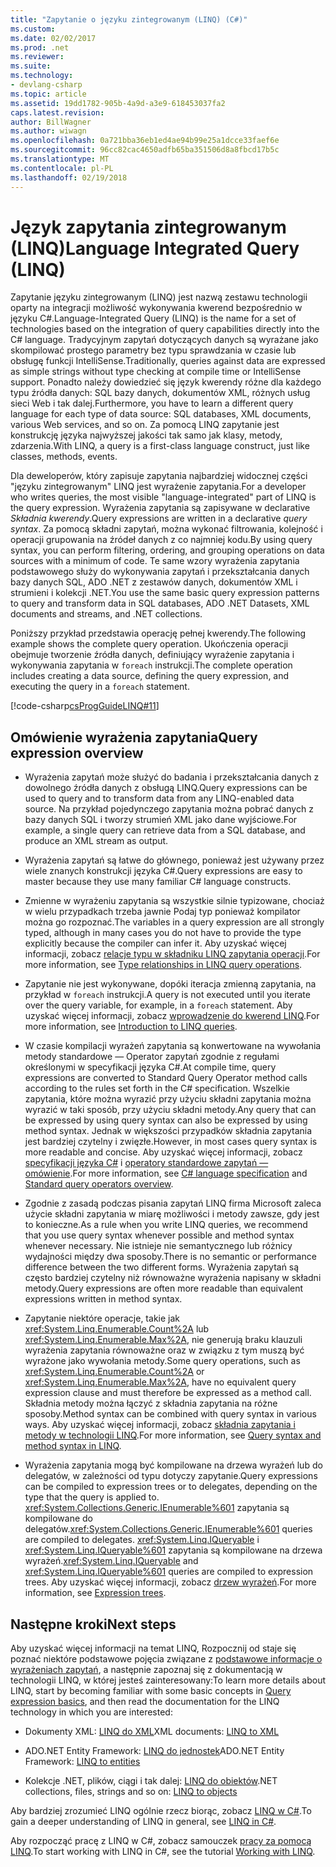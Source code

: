 ```yaml
---
title: "Zapytanie o języku zintegrowanym (LINQ) (C#)"
ms.custom: 
ms.date: 02/02/2017
ms.prod: .net
ms.reviewer: 
ms.suite: 
ms.technology:
- devlang-csharp
ms.topic: article
ms.assetid: 19dd1782-905b-4a9d-a3e9-618453037fa2
caps.latest.revision: 
author: BillWagner
ms.author: wiwagn
ms.openlocfilehash: 0a721bba36eb1ed4ae94b99e25a1dcce33faef6e
ms.sourcegitcommit: 96cc82cac4650adfb65ba351506d8a8fbcd17b5c
ms.translationtype: MT
ms.contentlocale: pl-PL
ms.lasthandoff: 02/19/2018
---
```

# <a name="language-integrated-query-linq"></a><span data-ttu-id="ed9c8-102">Język zapytania zintegrowanym (LINQ)</span><span class="sxs-lookup"><span data-stu-id="ed9c8-102">Language Integrated Query (LINQ)</span></span>

<span data-ttu-id="ed9c8-103">Zapytanie języku zintegrowanym (LINQ) jest nazwą zestawu technologii oparty na integracji możliwość wykonywania kwerend bezpośrednio w języku C#.</span><span class="sxs-lookup"><span data-stu-id="ed9c8-103">Language-Integrated Query (LINQ) is the name for a set of technologies based on the integration of query capabilities directly into the C# language.</span></span> <span data-ttu-id="ed9c8-104">Tradycyjnym zapytań dotyczących danych są wyrażane jako skompilować prostego parametry bez typu sprawdzania w czasie lub obsługę funkcji IntelliSense.</span><span class="sxs-lookup"><span data-stu-id="ed9c8-104">Traditionally, queries against data are expressed as simple strings without type checking at compile time or IntelliSense support.</span></span> <span data-ttu-id="ed9c8-105">Ponadto należy dowiedzieć się język kwerendy różne dla każdego typu źródła danych: SQL bazy danych, dokumentów XML, różnych usług sieci Web i tak dalej.</span><span class="sxs-lookup"><span data-stu-id="ed9c8-105">Furthermore, you have to learn a different query language for each type of data source: SQL databases, XML documents, various Web services, and so on.</span></span> <span data-ttu-id="ed9c8-106">Za pomocą LINQ zapytanie jest konstrukcję języka najwyższej jakości tak samo jak klasy, metody, zdarzenia.</span><span class="sxs-lookup"><span data-stu-id="ed9c8-106">With LINQ, a query is a first-class language construct, just like classes, methods, events.</span></span>

<span data-ttu-id="ed9c8-107">Dla deweloperów, który zapisuje zapytania najbardziej widocznej części "języku zintegrowanym" LINQ jest wyrażenie zapytania.</span><span class="sxs-lookup"><span data-stu-id="ed9c8-107">For a developer who writes queries, the most visible "language-integrated" part of LINQ is the query expression.</span></span> <span data-ttu-id="ed9c8-108">Wyrażenia zapytania są zapisywane w declarative *Składnia kwerendy*.</span><span class="sxs-lookup"><span data-stu-id="ed9c8-108">Query expressions are written in a declarative *query syntax*.</span></span> <span data-ttu-id="ed9c8-109">Za pomocą składni zapytań, można wykonać filtrowania, kolejność i operacji grupowania na źródeł danych z co najmniej kodu.</span><span class="sxs-lookup"><span data-stu-id="ed9c8-109">By using query syntax, you can perform filtering, ordering, and grouping operations on data sources with a minimum of code.</span></span> <span data-ttu-id="ed9c8-110">Te same wzory wyrażenia zapytania podstawowego służy do wykonywania zapytań i przekształcania danych bazy danych SQL, ADO .NET z zestawów danych, dokumentów XML i strumieni i kolekcji .NET.</span><span class="sxs-lookup"><span data-stu-id="ed9c8-110">You use the same basic query expression patterns to query and transform data in SQL databases, ADO .NET Datasets, XML documents and streams, and .NET collections.</span></span>

<span data-ttu-id="ed9c8-111">Poniższy przykład przedstawia operację pełnej kwerendy.</span><span class="sxs-lookup"><span data-stu-id="ed9c8-111">The following example shows the complete query operation.</span></span> <span data-ttu-id="ed9c8-112">Ukończenia operacji obejmuje tworzenie źródła danych, definiujący wyrażenie zapytania i wykonywania zapytania w `foreach` instrukcji.</span><span class="sxs-lookup"><span data-stu-id="ed9c8-112">The complete operation includes creating a data source, defining the query expression, and executing the query in a `foreach` statement.</span></span>

[!code-csharp[csProgGuideLINQ#11](../../../../../samples/snippets/csharp/concepts/linq/index_1.cs)]

## <a name="query-expression-overview"></a><span data-ttu-id="ed9c8-113">Omówienie wyrażenia zapytania</span><span class="sxs-lookup"><span data-stu-id="ed9c8-113">Query expression overview</span></span>

-   <span data-ttu-id="ed9c8-114">Wyrażenia zapytań może służyć do badania i przekształcania danych z dowolnego źródła danych z obsługą LINQ.</span><span class="sxs-lookup"><span data-stu-id="ed9c8-114">Query expressions can be used to query and to transform data from any LINQ-enabled data source.</span></span> <span data-ttu-id="ed9c8-115">Na przykład pojedynczego zapytania można pobrać danych z bazy danych SQL i tworzy strumień XML jako dane wyjściowe.</span><span class="sxs-lookup"><span data-stu-id="ed9c8-115">For example, a single query can retrieve data from a SQL database, and produce an XML stream as output.</span></span>  
  
-   <span data-ttu-id="ed9c8-116">Wyrażenia zapytań są łatwe do głównego, ponieważ jest używany przez wiele znanych konstrukcji języka C#.</span><span class="sxs-lookup"><span data-stu-id="ed9c8-116">Query expressions are easy to master because they use many familiar C# language constructs.</span></span>  
  
-   <span data-ttu-id="ed9c8-117">Zmienne w wyrażeniu zapytania są wszystkie silnie typizowane, chociaż w wielu przypadkach trzeba jawnie Podaj typ ponieważ kompilator można go rozpoznać.</span><span class="sxs-lookup"><span data-stu-id="ed9c8-117">The variables in a query expression are all strongly typed, although in many cases you do not have to provide the type explicitly because the compiler can infer it.</span></span> <span data-ttu-id="ed9c8-118">Aby uzyskać więcej informacji, zobacz [relacje typu w składniku LINQ zapytania operacji](type-relationships-in-linq-query-operations.md).</span><span class="sxs-lookup"><span data-stu-id="ed9c8-118">For more information, see [Type relationships in LINQ query operations](type-relationships-in-linq-query-operations.md).</span></span>  
  
-   <span data-ttu-id="ed9c8-119">Zapytanie nie jest wykonywane, dopóki iteracja zmienną zapytania, na przykład w `foreach` instrukcji.</span><span class="sxs-lookup"><span data-stu-id="ed9c8-119">A query is not executed until you iterate over the query variable, for example, in a `foreach` statement.</span></span> <span data-ttu-id="ed9c8-120">Aby uzyskać więcej informacji, zobacz [wprowadzenie do kwerend LINQ](introduction-to-linq-queries.md).</span><span class="sxs-lookup"><span data-stu-id="ed9c8-120">For more information, see [Introduction to LINQ queries](introduction-to-linq-queries.md).</span></span>  
  
-   <span data-ttu-id="ed9c8-121">W czasie kompilacji wyrażeń zapytania są konwertowane na wywołania metody standardowe — Operator zapytań zgodnie z regułami określonymi w specyfikacji języka C#.</span><span class="sxs-lookup"><span data-stu-id="ed9c8-121">At compile time, query expressions are converted to Standard Query Operator method calls according to the rules set forth in the C# specification.</span></span> <span data-ttu-id="ed9c8-122">Wszelkie zapytania, które można wyrazić przy użyciu składni zapytania można wyrazić w taki sposób, przy użyciu składni metody.</span><span class="sxs-lookup"><span data-stu-id="ed9c8-122">Any query that can be expressed by using query syntax can also be expressed by using method syntax.</span></span> <span data-ttu-id="ed9c8-123">Jednak w większości przypadków składnia zapytania jest bardziej czytelny i zwięzłe.</span><span class="sxs-lookup"><span data-stu-id="ed9c8-123">However, in most cases query syntax is more readable and concise.</span></span> <span data-ttu-id="ed9c8-124">Aby uzyskać więcej informacji, zobacz [specyfikacji języka C#](../../../language-reference/language-specification/index.md) i [operatory standardowe zapytań — omówienie](standard-query-operators-overview.md).</span><span class="sxs-lookup"><span data-stu-id="ed9c8-124">For more information, see [C# language specification](../../../language-reference/language-specification/index.md) and [Standard query operators overview](standard-query-operators-overview.md).</span></span>  
  
-   <span data-ttu-id="ed9c8-125">Zgodnie z zasadą podczas pisania zapytań LINQ firma Microsoft zaleca użycie składni zapytania w miarę możliwości i metody zawsze, gdy jest to konieczne.</span><span class="sxs-lookup"><span data-stu-id="ed9c8-125">As a rule when you write LINQ queries, we recommend that you use query syntax whenever possible and method syntax whenever necessary.</span></span> <span data-ttu-id="ed9c8-126">Nie istnieje nie semantycznego lub różnicy wydajności między dwa sposoby.</span><span class="sxs-lookup"><span data-stu-id="ed9c8-126">There is no semantic or performance difference between the two different forms.</span></span> <span data-ttu-id="ed9c8-127">Wyrażenia zapytań są często bardziej czytelny niż równoważne wyrażenia napisany w składni metody.</span><span class="sxs-lookup"><span data-stu-id="ed9c8-127">Query expressions are often more readable than equivalent expressions written in method syntax.</span></span>  
  
-   <span data-ttu-id="ed9c8-128">Zapytanie niektóre operacje, takie jak <xref:System.Linq.Enumerable.Count%2A> lub <xref:System.Linq.Enumerable.Max%2A>, nie generują braku klauzuli wyrażenia zapytania równoważne oraz w związku z tym muszą być wyrażone jako wywołania metody.</span><span class="sxs-lookup"><span data-stu-id="ed9c8-128">Some query operations, such as <xref:System.Linq.Enumerable.Count%2A> or <xref:System.Linq.Enumerable.Max%2A>, have no equivalent query expression clause and must therefore be expressed as a method call.</span></span> <span data-ttu-id="ed9c8-129">Składnia metody można łączyć z składnia zapytania na różne sposoby.</span><span class="sxs-lookup"><span data-stu-id="ed9c8-129">Method syntax can be combined with query syntax in various ways.</span></span> <span data-ttu-id="ed9c8-130">Aby uzyskać więcej informacji, zobacz [składnia zapytania i metody w technologii LINQ](query-syntax-and-method-syntax-in-linq.md).</span><span class="sxs-lookup"><span data-stu-id="ed9c8-130">For more information, see [Query syntax and method syntax in LINQ](query-syntax-and-method-syntax-in-linq.md).</span></span>  
  
-   <span data-ttu-id="ed9c8-131">Wyrażenia zapytania mogą być kompilowane na drzewa wyrażeń lub do delegatów, w zależności od typu dotyczy zapytanie.</span><span class="sxs-lookup"><span data-stu-id="ed9c8-131">Query expressions can be compiled to expression trees or to delegates, depending on the type that the query is applied to.</span></span> <span data-ttu-id="ed9c8-132"><xref:System.Collections.Generic.IEnumerable%601> zapytania są kompilowane do delegatów.</span><span class="sxs-lookup"><span data-stu-id="ed9c8-132"><xref:System.Collections.Generic.IEnumerable%601> queries are compiled to delegates.</span></span> <span data-ttu-id="ed9c8-133"><xref:System.Linq.IQueryable> i <xref:System.Linq.IQueryable%601> zapytania są kompilowane na drzewa wyrażeń.</span><span class="sxs-lookup"><span data-stu-id="ed9c8-133"><xref:System.Linq.IQueryable> and <xref:System.Linq.IQueryable%601> queries are compiled to expression trees.</span></span> <span data-ttu-id="ed9c8-134">Aby uzyskać więcej informacji, zobacz [drzew wyrażeń](../../../expression-trees.md).</span><span class="sxs-lookup"><span data-stu-id="ed9c8-134">For more information, see [Expression trees](../../../expression-trees.md).</span></span>  

## <a name="next-steps"></a><span data-ttu-id="ed9c8-135">Następne kroki</span><span class="sxs-lookup"><span data-stu-id="ed9c8-135">Next steps</span></span>

<span data-ttu-id="ed9c8-136">Aby uzyskać więcej informacji na temat LINQ, Rozpocznij od staje się poznać niektóre podstawowe pojęcia związane z [podstawowe informacje o wyrażeniach zapytań](../../../linq/query-expression-basics.md), a następnie zapoznaj się z dokumentacją w technologii LINQ, w której jesteś zainteresowany:</span><span class="sxs-lookup"><span data-stu-id="ed9c8-136">To learn more details about LINQ, start by becoming familiar with some basic concepts in [Query expression basics](../../../linq/query-expression-basics.md), and then read the documentation for the LINQ technology in which you are interested:</span></span>   
-   <span data-ttu-id="ed9c8-137">Dokumenty XML: [LINQ do XML](linq-to-xml.md)</span><span class="sxs-lookup"><span data-stu-id="ed9c8-137">XML documents: [LINQ to XML](linq-to-xml.md)</span></span>  
  
-   <span data-ttu-id="ed9c8-138">ADO.NET Entity Framework: [LINQ do jednostek](../../../../framework/data/adonet/ef/language-reference/linq-to-entities.md)</span><span class="sxs-lookup"><span data-stu-id="ed9c8-138">ADO.NET Entity Framework: [LINQ to entities](../../../../framework/data/adonet/ef/language-reference/linq-to-entities.md)</span></span>  
  
-   <span data-ttu-id="ed9c8-139">Kolekcje .NET, plików, ciągi i tak dalej: [LINQ do obiektów](linq-to-objects.md)</span><span class="sxs-lookup"><span data-stu-id="ed9c8-139">.NET collections, files, strings and so on: [LINQ to objects](linq-to-objects.md)</span></span>

<span data-ttu-id="ed9c8-140">Aby bardziej zrozumieć LINQ ogólnie rzecz biorąc, zobacz [LINQ w C#](../../../linq/linq-in-csharp.md).</span><span class="sxs-lookup"><span data-stu-id="ed9c8-140">To gain a deeper understanding of LINQ in general, see [LINQ in C#](../../../linq/linq-in-csharp.md).</span></span>

<span data-ttu-id="ed9c8-141">Aby rozpocząć pracę z LINQ w C#, zobacz samouczek [pracy za pomocą LINQ](../../../tutorials/working-with-linq.md).</span><span class="sxs-lookup"><span data-stu-id="ed9c8-141">To start working with LINQ in C#, see the tutorial [Working with LINQ](../../../tutorials/working-with-linq.md).</span></span>



